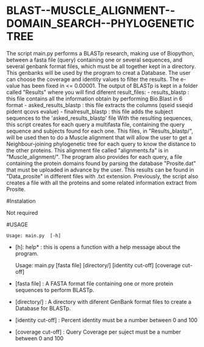 # BLAST--MUSCLE_ALIGNMENT--DOMAIN_SEARCH--PHYLOGENETIC TREE

The script main.py performs a BLASTp research, making use of Biopython, between a fasta file (query) containing one 
or several sequences, and several genbank format files, which  must be all together kept in a directory. 
This genbanks will be used by the program to creat a Database.  The user can choose the coverage and identity values to filter the results. 
The e-value has been fixed in <= 0.00001. The output of BLASTp is kept in a folder called "Results" where you will find diferent result_files: 
	- results_blastp : this file contains all the information obtain by performing Bio.Blast in 6 format
	- asked_results_blastp : this file extracts the columns (qseid sseqid pident qcovs evalue) 
	- finalresult_blastp : this file adds the subject sequences to the 'asked_results_blastp' file 
With the resulting sequences, this script creates for each query a multifasta file, containing the query
sequence and subjects found for each one. This files, in "Results_blastp/", will be used then to do a Muscle alignment that
will allow the user to get a Neighbour-joining phylogenetic tree for each query to know the distance to the other proteins.
This alignment file called "alignments.fa" is in "Muscle_alignment/".  The program also provides for each query, a file containing the protein domains found by parsing the database "Prosite.dat" that must be uploaded in advance by the user. 
This results can be found in "Data_prosite" in different files with .txt extension. Previously, the script also creates a file with all the proteins and some related information extract from Prosite.


#Instalation

Not required

#USAGE

	Usage: main.py	[-h] 

- [h]: help* : this is opens a function with a help message about the program. 

	Usage: main.py [fasta file] [directory/] [identity cut-off] [coverage cut-off]

- [fasta file] : A FASTA format file containing one or more protein sequences to perform BLASTp. 
- [directory/] : A directory with diferent GenBank format files to create a Database for BLASTp.
- [identity cut-off] : Percent identity must be a number between 0  and 100
- [coverage cut-off] : Query Coverage per suject must be a number between 0 and 100
